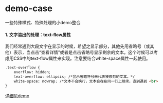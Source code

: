 # demo-case
一些特殊样式、特殊处理的小demo整合
#### 1. 文字溢出的处理：text-flow属性

我们经常遇到大段文字在显示的时候，希望之显示部分，其他先用省略号（或其他）表示，当点击“查看详情”或者是点击省略号显示剩余的文本。这个时候可以考虑用CSS中的text-flow属性来实现。注意要结合white-space属性一起使用。
```html
.text-overflow {
    overflow: hidden;
    text-overflow: ellipsis; /*显示省略符号来代表被修剪的文本。*/
    white-space: nowrap; /*文本不会换行，文本会在在同一行上继续，直到遇到 <br> 标签为止。*/
}
```
[详细见demo](./code/text-overflow.html)